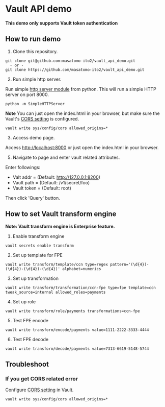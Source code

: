 # Vault API demo

**This demo only supports Vault token authentication**


## How to run demo

1. Clone this repository.

```shell
git clone git@github.com:masatomo-ito2/vault_api_demo.git
  - or - 
git clone https://github.com/masatomo-ito2/vault_api_demo.git
```

2. Run simple http server.

Run simple [http server module](https://docs.python.org/2/library/simplehttpserver.html) from python. This will run a simple HTTP server on port 8000.
```shell
python -m SimpleHTTPServer
```

**Note**
You can just open the index.html in your browser, but make sure the Vault's [CORS setting](https://www.vaultproject.io/api-docs/system/config-cors) is configured.

```shell
vault write sys/config/cors allowed_origins=*
```

3. Access demo page.

Access [http://localhost:8000](http://localhost:8000) or just open the index.html in your browser.

5. Navigate to page and enter vault related attributes.

Enter followings:
- Valt addr = <vault server address> (Default: http://127.0.0.1:8200)
- Vault path = <path to secret API> (Default: /v1/secret/foo)
- Vault token = <vault token> (Default: root)

Then click 'Query' button.

## How to set Vault transform engine

**Note: Vault transform engine is Enterprise feature.**

1. Enable transform engine

```shell
vault secrets enable transform
```

2. Set up template for FPE

```shell
vault write transform/template/ccn type=regex pattern='(\d{4})-(\d{4})-(\d{4})-(\d{4})' alphabet=numerics
```

3. Set up transformation

```shell
vault write transform/transformation/ccn-fpe type=fpe template=ccn tweak_source=internal allowed_roles=payments
```

4. Set up role

```shell
vault write transform/role/payments transformations=ccn-fpe
```

5. Test FPE encode

```shell
vault write transform/encode/payments value=1111-2222-3333-4444
```

6. Test FPE decode

```shell
vault write transform/decode/payments value=7313-6619-5148-5744
```



## Troubleshoot

### If you get CORS related error

Configure [CORS setting](https://www.vaultproject.io/api-docs/system/config-cors) in Vault.

```shell
vault write sys/config/cors allowed_origins=*
```
